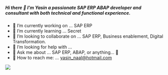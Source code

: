 ##### Hi there 👋 I'm Yasin a passionate SAP ERP ABAP developer and consultant with both technical and functional experience.

- 🔭 I’m currently working on ... SAP ERP
- 🌱 I’m currently learning ... Secret
- 👯 I’m looking to collaborate on ... SAP ERP, Business enablement, Digital Transformation.
- 🤔 I’m looking for help with ... 
- 💬 Ask me about ... SAP ERP, ABAP, or anything... :yellow_heart:
- :love_letter: How to reach me: ... yasin_naal@hotmail.com

<img src="https://github-readme-stats.vercel.app/api?username=yasinnaal&&show_icons=true&title_color=ffffff&icon_color=bb2acf&text_color=daf7dc&bg_color=151515">
